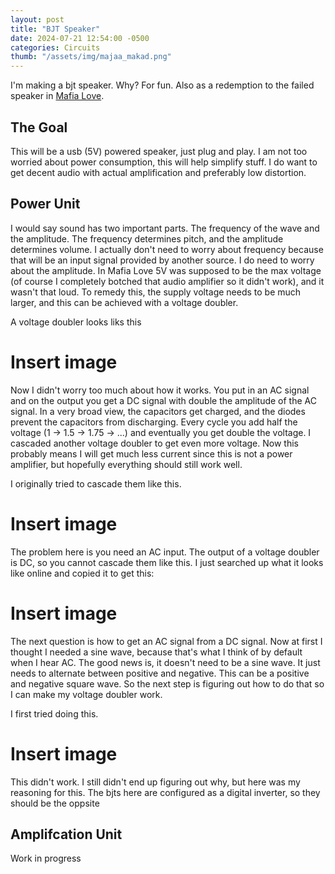 ```yaml
---
layout: post
title: "BJT Speaker"
date: 2024-07-21 12:54:00 -0500
categories: Circuits
thumb: "/assets/img/majaa_makad.png"
---
```


I'm making a bjt speaker. Why? For fun. Also as a redemption to the failed speaker in
<a target="_blank" href="#">Mafia Love</a>.

## The Goal

This will be a usb (5V) powered speaker, just plug and play. I am not too worried about power consumption,
this will help simplify stuff. I do want to get decent audio with actual amplification and preferably low distortion.

## Power Unit

I would say sound has two important parts. The frequency of the wave and the amplitude. The frequency determines
pitch, and the amplitude determines volume. I actually don't need to worry about frequency because that will be
an input signal provided by another source. I do need to worry about the amplitude. In Mafia Love 5V was supposed
to be the max voltage (of course I completely botched that audio amplifier so it didn't work), and it wasn't that
loud. To remedy this, the supply voltage needs to be much larger, and this can be achieved with a voltage doubler.

A voltage doubler looks liks this

# Insert image

Now I didn't worry too much about how it works. You put in an AC signal and on the output you get a DC signal with
double the amplitude of the AC signal. In a very broad view, the capacitors get charged, and the diodes prevent
the capacitors from discharging. Every cycle you add half the voltage (1 -> 1.5 -> 1.75 -> ...) and eventually you
get double the voltage. I cascaded another voltage doubler to get even more voltage. Now this probably means I will
get much less current since this is not a power amplifier, but hopefully everything should still work well.

I originally tried to cascade them like this.

# Insert image

The problem here is you need an AC input. The output of a voltage doubler is DC, so you cannot cascade them like
this. I just searched up what it looks like online and copied it to get this:

# Insert image

The next question is how to get an AC signal from a DC signal. Now at first I thought I needed a sine wave, because
that's what I think of by default when I hear AC. The good news is, it doesn't need to be a sine wave. It just needs
to alternate between positive and negative. This can be a positive and negative square wave. So the next step
is figuring out how to do that so I can make my voltage doubler work.

I first tried doing this.

# Insert image

This didn't work. I still didn't end up figuring out why, but here was my reasoning for this. The bjts here are
configured as a digital inverter, so they should be the oppsite

## Amplifcation Unit

Work in progress